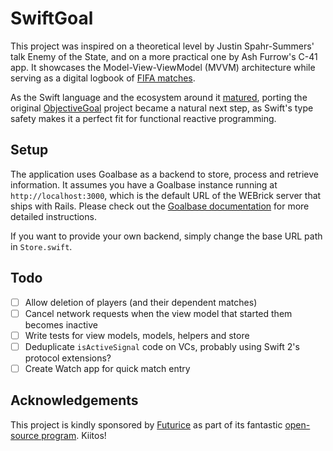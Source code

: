 # SwiftGoal

This project was inspired on a theoretical level by Justin Spahr-Summers' talk Enemy of the State, and on a more practical one by Ash Furrow's C-41 app. It showcases the Model-View-ViewModel (MVVM) architecture while serving as a digital logbook of [FIFA matches][fifa-wikipedia].

[fifa-wikipedia]: https://en.wikipedia.org/wiki/FIFA_(video_game_series)

As the Swift language and the ecosystem around it [matured][reactive-cocoa-releases], porting the original [ObjectiveGoal][objective-goal] project became a natural next step, as Swift's type safety makes it a perfect fit for functional reactive programming.

[reactive-cocoa-releases]: https://github.com/ReactiveCocoa/ReactiveCocoa/releases
[objective-goal]: https://github.com/richeterre/ObjectiveGoal

## Setup

The application uses Goalbase as a backend to store, process and retrieve information. It assumes you have a Goalbase instance running at `http://localhost:3000`, which is the default URL of the WEBrick server that ships with Rails. Please check out the [Goalbase documentation][goalbase-docs] for more detailed instructions.

[goalbase-docs]: https://github.com/richeterre/goalbase/blob/master/README.md

If you want to provide your own backend, simply change the base URL path in `Store.swift`.

## Todo

* [ ] Allow deletion of players (and their dependent matches)
* [ ] Cancel network requests when the view model that started them becomes inactive
* [ ] Write tests for view models, models, helpers and store
* [ ] Deduplicate `isActiveSignal` code on VCs, probably using Swift 2's protocol extensions?
* [ ] Create Watch app for quick match entry

## Acknowledgements

This project is kindly sponsored by [Futurice][futurice] as part of its fantastic [open-source program][spice-program]. Kiitos!

[futurice]: http://futurice.com/
[spice-program]: http://www.spiceprogram.org/
